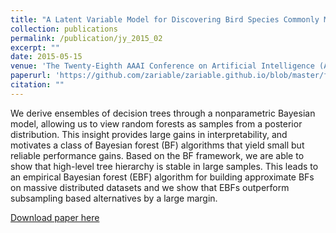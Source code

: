 ```yaml
---
title: "A Latent Variable Model for Discovering Bird Species Commonly Misidentified by Citizen Scientists."
collection: publications
permalink: /publication/jy_2015_02
excerpt: ""
date: 2015-05-15
venue: 'The Twenty-Eighth AAAI Conference on Artificial Intelligence (AAAI)'
paperurl: 'https://github.com/zariable/zariable.github.io/blob/master/files/jy_aaai_2014_1.pdf'
citation: ""
---
```

We derive ensembles of decision trees through a nonparametric Bayesian model, allowing us to view random forests as samples from a posterior distribution. This insight provides large gains in interpretability, and motivates a class of Bayesian forest (BF) algorithms that yield small but reliable performance gains. Based on the BF framework, we are able to show that high-level tree hierarchy is stable in large samples. This leads to an empirical Bayesian forest (EBF) algorithm for building approximate BFs on massive distributed datasets and we show that EBFs outperform subsampling based alternatives by a large margin.

[Download paper here](https://github.com/zariable/zariable.github.io/blob/master/files/jy_aaai_2014_1.pdf)
